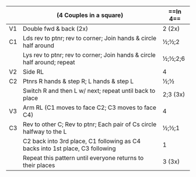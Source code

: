 ||(4 Couples in a square) |==In 4==|
|-----|----|-----|
|V1| Double fwd & back (2x) |2 (2x)|
|C1| Lds rev to ptnr; rev to corner; Join hands & circle half around |½;½;2|
||Lys rev to ptnr; rev to corner; Join hands & circle half around; repeat |½;½;2;6|
|V2| Side RL |4|
|C2| Ptnrs R hands & step R; L hands & step L |½;½|
||Switch R and then L w/ next; repeat until back to place |2;3 (3x)|
|V3| Arm RL (C1 moves to face C2; C3 moves to face C4) |4|
|C3| Rev to other C; Rev to ptnr; Each pair of Cs circle halfway to the L |½;½;1|
||C2 back into 3rd place, C1 following as C4 backs into 1st place, C3 following |1|
||Repeat this pattern until everyone returns to their places |3 (3x)|
